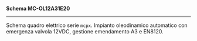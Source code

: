 __Schema MC-OL12A31E20__

---

Schema quadro elettrico serie `mcpx`. Impianto oleodinamico automatico con emergenza valvola 12VDC, gestione emendamento A3 e EN8120.
